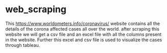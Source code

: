 # web_scraping
This https://www.worldometers.info/coronavirus/ website contains all the details of the corona affected cases all over the world.
after scraping this website we will get a csv file and an excel file with all the columns present in the website.
Further this excel and csv file is used to visualize the cases through tableau.
